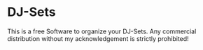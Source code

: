 # DJ-Sets
 This is a free Software to organize your DJ-Sets. Any commercial distribution without my acknowledgement is strictly prohibited!
